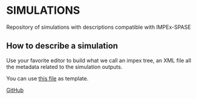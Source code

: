 # SIMULATIONS
Repository of simulations with descriptions compatible with IMPEx-SPASE

## How to describe a simulation

Use your favorite editor to build what we call an impex tree, an XML file all the metadata related to the simulation outputs.

You can use [this file](https://github.com/CDPP-IRAP/SIMULATIONS/blob/master/trees/BT_Tree4.xml) as template.

[GitHub](http://github.com)
